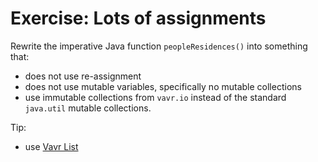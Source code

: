 # Exercise: Lots of assignments

Rewrite the imperative Java function `peopleResidences()`
into something that:

- does not use re-assignment
- does not use mutable variables, specifically no mutable collections
- use immutable collections from `vavr.io` instead of the standard `java.util` mutable collections.

Tip:

- use [Vavr List](https://www.javadoc.io/static/io.vavr/vavr/1.0.0-alpha-4/io/vavr/collection/List.html)